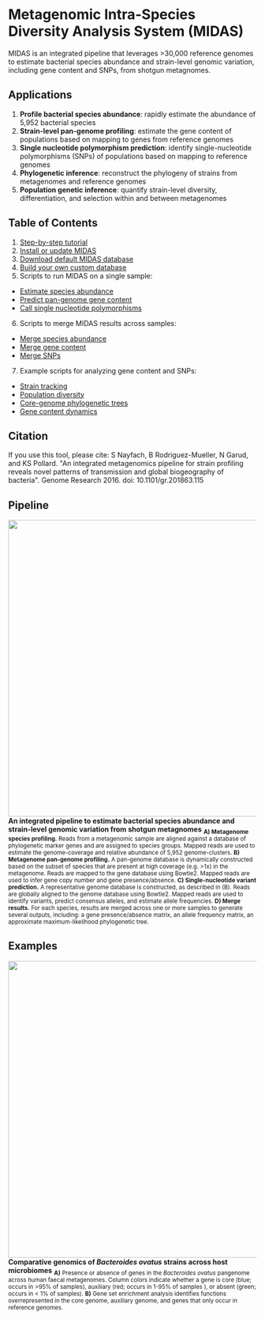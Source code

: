 # Metagenomic Intra-Species Diversity Analysis System (MIDAS)


MIDAS is an integrated pipeline that leverages >30,000 reference genomes to estimate bacterial species abundance and strain-level genomic variation, including gene content and SNPs, from shotgun metagnomes.

## Applications
1. <b>Profile bacterial species abundance</b>: rapidly estimate the abundance of 5,952 bacterial species
2. <b>Strain-level pan-genome profiling</b>: estimate the gene content of populations based on mapping to genes from reference genomes
3. <b>Single nucleotide polymorphism prediction</b>: identify single-nucleotide polymorphisms (SNPs) of populations based on mapping to reference genomes
4. <b>Phylogenetic inference</b>: reconstruct the phylogeny of strains from metagenomes and reference genomes
5. <b>Population genetic inference</b>: quantify strain-level diversity, differentiation, and selection within and between metagenomes


## Table of Contents
1. [Step-by-step tutorial](docs/tutorial.md)  
2. [Install or update MIDAS](docs/install.md)  
3. [Download default MIDAS database](docs/ref_db.md)  
4. [Build your own custom database](docs/build_db.md)
5. Scripts to run MIDAS on a single sample:
 * [Estimate species abundance](docs/species.md)
 * [Predict pan-genome gene content](docs/cnvs.md)
 * [Call single nucleotide polymorphisms](docs/snvs.md)
6. Scripts to merge MIDAS results across samples:
 * [Merge species abundance](docs/merge_species.md)  
 * [Merge gene content](docs/merge_cnvs.md)
 * [Merge SNPs](docs/merge_snvs.md)
7. Example scripts for analyzing gene content and SNPs:
 * [Strain tracking](docs/strain_tracking.md)  
 * [Population diversity](docs/snp_diversity.md)  
 * [Core-genome phylogenetic trees](docs/snp_trees.md)   
 * [Gene content dynamics](docs/compare_genes.md)


## Citation
If you use this tool, please cite:
S Nayfach, B Rodriguez-Mueller, N Garud, and KS Pollard. "An integrated metagenomics pipeline for strain profiling reveals novel patterns of transmission and global biogeography of bacteria". Genome Research 2016. doi:
10.1101/gr.201863.115

## Pipeline
<img src="images/pipeline.jpg" width="600" align="middle"/>   
<b>An integrated pipeline to estimate bacterial species abundance and strain-level genomic variation from shotgun metagnomes</b>
<sub><b>A) Metagenome species profiling.</b> Reads from a metagenomic sample are aligned against a database of phylogenetic marker genes and are assigned to species groups. Mapped reads are used to estimate the genome-coverage and relative abundance of 5,952 genome-clusters. <b>B) Metagenome pan-genome profiling.</b> A pan-genome database is dynamically constructed based on the subset of species that are present at high coverage (e.g. >1x) in the metagenome. Reads are mapped to the gene database using Bowtie2. Mapped reads are used to infer gene copy number and gene presence/absence. <b>C) Single-nucleotide variant prediction.</b> A representative genome database is constructed, as described in (B). Reads are globally aligned to the genome database using Bowtie2. Mapped reads are used to identify variants, predict consensus alleles, and estimate allele frequencies. <b>D) Merge results.</b> For each species, results are merged across one or more samples to generate several outputs, including: a gene presence/absence matrix, an allele frequency matrix, an approximate maximum-likelihood phylogenetic tree.</sub>

## Examples
<img src="images/enrichment.jpg" width="600" align="middle"/>  
<b>Comparative genomics of <i>Bacteroides ovatus</i> strains across host microbiomes</b>  
<sub> <b>A)</b> Presence or absence of genes in the <i>Bacteroides ovatus</i> pangenome across human faecal metagenomes. Column colors indicate whether a gene is core (blue; occurs in >95% of samples), auxiliary (red; occurs in 1-95% of samples ), or absent (green; occurs in < 1% of samples). <b>B)</b> Gene set enrichment analysis identifies functions overrepresented in the core genome, auxiliary genome, and genes that only occur in reference genomes.</sub>
